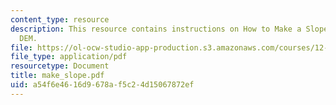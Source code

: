 ```yaml
---
content_type: resource
description: This resource contains instructions on How to Make a Slopemap from a
  DEM.
file: https://ol-ocw-studio-app-production.s3.amazonaws.com/courses/12-114-field-geology-i-fall-2005/a54f6e4616d9678af5c24d15067872ef_make_slope.pdf
file_type: application/pdf
resourcetype: Document
title: make_slope.pdf
uid: a54f6e46-16d9-678a-f5c2-4d15067872ef
---
```

